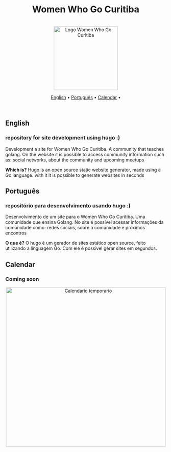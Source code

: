 # <h1 align="center"> Women Who Go Curitiba </h1>

<br />
<div align="center">
    <img src="https://user-images.githubusercontent.com/33880852/198421477-4d9b654d-2a5c-4b89-9ef2-5fc098a42b69.png" alt="Logo Women Who Go Curitiba" width="200">
</div>

<p align="center">
  <a href="#english">English</a> •
  <a href="#português">Português</a> •
  <a href="#calendar">Calendar</a> •
</p>
<br />

## English
### repository for site development using hugo :)

Development a site for Women Who Go Curitiba. A community that teaches golang.
On the website it is possible to access community information such as: social networks, about the community and upcoming meetups

**Which is?**
Hugo is an open source static website generator, made using a Go language. with it it is possible to generate websites in seconds

## Português
### repositório para desenvolvimento usando hugo :)
Desenvolvimento de um site para o Women Who Go Curitiba. Uma comunidade que ensina Golang.
No site é possível acessar informações da comunidade como: redes sociais, sobre a comunidade e próximos encontros


**O que é?**
O hugo é um gerador de sites estático open source, feito utilizando a linguagem Go. Com ele é possivel gerar sites em segundos.

## Calendar
### Coming soon
<div align="center">
    <img src="https://user-images.githubusercontent.com/33880852/198436041-607999c1-28e5-4168-a909-21e11e30894d.png" alt="Calendario temporario" width="500">
</div>

